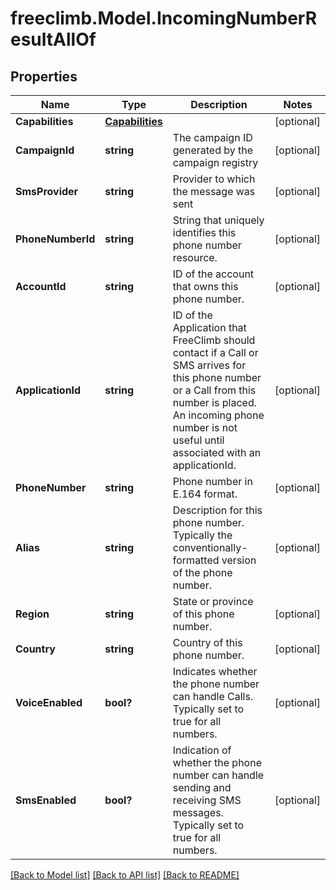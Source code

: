 # freeclimb.Model.IncomingNumberResultAllOf

## Properties

Name | Type | Description | Notes
------------ | ------------- | ------------- | -------------
**Capabilities** | [**Capabilities**](Capabilities.md) |  | [optional] 
**CampaignId** | **string** | The campaign ID generated by the campaign registry | [optional] 
**SmsProvider** | **string** | Provider to which the message was sent | [optional] 
**PhoneNumberId** | **string** | String that uniquely identifies this phone number resource. | [optional] 
**AccountId** | **string** | ID of the account that owns this phone number. | [optional] 
**ApplicationId** | **string** | ID of the Application that FreeClimb should contact if a Call or SMS arrives for this phone number or a Call from this number is placed. An incoming phone number is not useful until associated with an applicationId. | [optional] 
**PhoneNumber** | **string** | Phone number in E.164 format. | [optional] 
**Alias** | **string** | Description for this phone number. Typically the conventionally-formatted version of the phone number. | [optional] 
**Region** | **string** | State or province of this phone number. | [optional] 
**Country** | **string** | Country of this phone number. | [optional] 
**VoiceEnabled** | **bool?** | Indicates whether the phone number can handle Calls. Typically set to true for all numbers. | [optional] 
**SmsEnabled** | **bool?** | Indication of whether the phone number can handle sending and receiving SMS messages. Typically set to true for all numbers. | [optional] 

[[Back to Model list]](../README.md#documentation-for-models) [[Back to API list]](../README.md#documentation-for-api-endpoints) [[Back to README]](../README.md)

